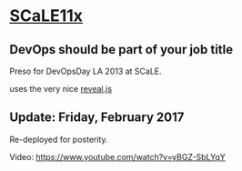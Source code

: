 # [SCaLE11x](http://www.socallinuxexpo.org/scale11x/)
## DevOps should be part of your job title

Preso for DevOpsDay LA 2013 at SCaLE.

uses the very nice [reveal.js](https://github.com/hakimel/reveal.js)

## Update: Friday, February 2017

Re-deployed for posterity.

Video: https://www.youtube.com/watch?v=yBGZ-SbLYqY
